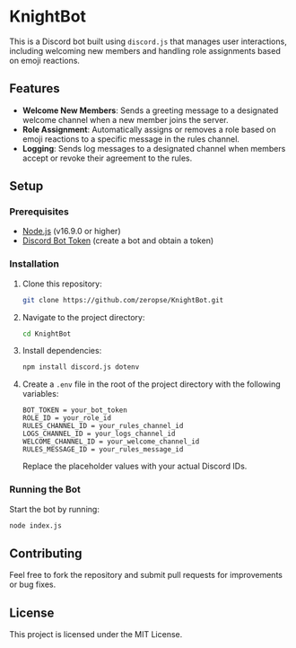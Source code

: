 # KnightBot

This is a Discord bot built using `discord.js` that manages user interactions, including welcoming new members and handling role assignments based on emoji reactions.

## Features

- **Welcome New Members**: Sends a greeting message to a designated welcome channel when a new member joins the server.
- **Role Assignment**: Automatically assigns or removes a role based on emoji reactions to a specific message in the rules channel.
- **Logging**: Sends log messages to a designated channel when members accept or revoke their agreement to the rules.

## Setup

### Prerequisites

- [Node.js](https://nodejs.org/) (v16.9.0 or higher)
- [Discord Bot Token](https://discord.com/developers/applications) (create a bot and obtain a token)

### Installation

1. Clone this repository:

   ```bash
   git clone https://github.com/zeropse/KnightBot.git
   ```

2. Navigate to the project directory:

   ```bash
   cd KnightBot
   ```

3. Install dependencies:

   ```bash
   npm install discord.js dotenv
   ```

4. Create a `.env` file in the root of the project directory with the following variables:

   ```plaintext
   BOT_TOKEN = your_bot_token
   ROLE_ID = your_role_id
   RULES_CHANNEL_ID = your_rules_channel_id
   LOGS_CHANNEL_ID = your_logs_channel_id
   WELCOME_CHANNEL_ID = your_welcome_channel_id
   RULES_MESSAGE_ID = your_rules_message_id
   ```

   Replace the placeholder values with your actual Discord IDs.

### Running the Bot

Start the bot by running:

```bash
node index.js
```

## Contributing

Feel free to fork the repository and submit pull requests for improvements or bug fixes.

## License

This project is licensed under the MIT License.
